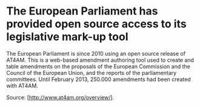 # The European Parliament has provided open source access to its legislative mark-up tool

The European Parliament is since 2010 using an open source release of AT4AM. This is a web-based amendment authoring tool used to create and table amendments on the proposals of the European Commission and the Council of the European Union, and the reports of the parliamentary committees. Until February 2013, 250.000 amendments had been created with AT4AM.

Source: [http://www.at4am.org/overview/]. 

